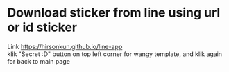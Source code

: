 # Download sticker from line using url or id sticker
Link <a href="https://hirsonkun.github.io/line-app" target="_blank">https://hirsonkun.github.io/line-app</a><br>
klik "Secret :D" button on top left corner for wangy template, and klik again for back to main page
